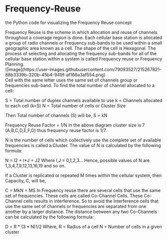 # Frequency-Reuse
the Python code for visualizing the Frequency Reuse concept


<article>
Frequency Reuse is the scheme in which allocation and reuse of channels throughout a coverage region is done. Each cellular base station is allocated a group of radio channels or Frequency sub-bands to be used within a small geographic area known as a cell. The shape of the cell is Hexagonal. The process of selecting and allocating the frequency sub-bands for all of the cellular base station within a system is called Frequency reuse or Frequency Planning.
</article>
![image](https://user-images.githubusercontent.com/79093527/215267821-88b3339b-320b-45b4-949f-af166a3af554.png)
<article>
Cell with the same letter uses the same set of channels group or frequencies sub-band.
To find the total number of channel allocated to a cell:

S = Total number of duplex channels available to use
k = Channels allocated to each cell (k<S)
N = Total number of cells or Cluster Size

Then Total number of channels (S) will be,
S = kN 

Frequency Reuse Factor = 1/N
In the above diagram cluster size is 7 (A,B,C,D,E,F,G) thus frequency reuse factor is 1/7.

N is the number of cells which collectively use the complete set of available frequencies is called a Cluster. The value of N is calculated by the following formula:

N = I2 + I*J + J2 
Where I,J = 0,1,2,3…
Hence, possible values of N are 1,3,4,7,9,12,13,16,19 and so on.

If a Cluster is replicated or repeated M times within the cellular system, then Capacity, C, will be,

C = MkN = MS
In Frequency reuse there are several cells that use the same set of frequencies. These cells are called Co-Channel Cells. These Co-Channel cells results in interference. So to avoid the Interference cells that use the same set of channels or frequencies are separated from one another by a larger distance. The distance between any two Co-Channels can be calculated by the following formula:

 D = R * (3 * N)1/2
Where,
R = Radius of a cell
N = Number of cells in a given cluster
</article>
